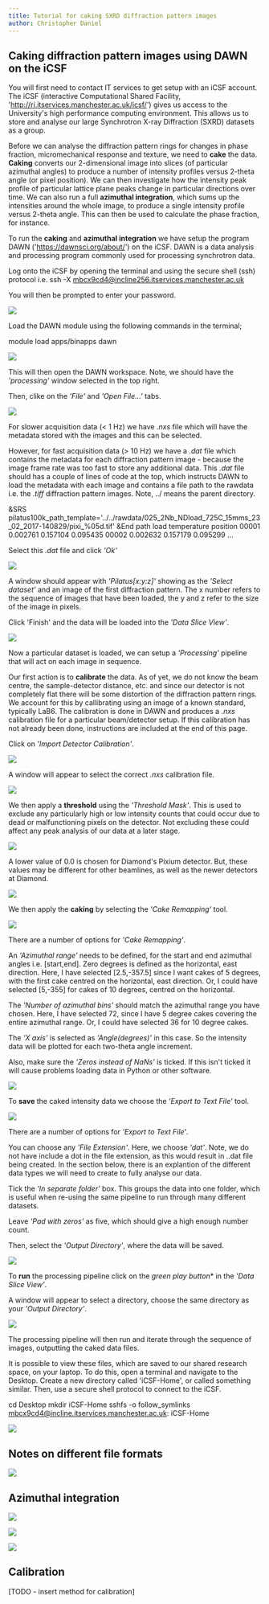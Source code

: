 ```yaml
---
title: Tutorial for caking SXRD diffraction pattern images
author: Christopher Daniel
---
```


## Caking diffraction pattern images using DAWN on the iCSF

You will first need to contact IT services to get setup with an iCSF account. The iCSF (interactive Computational Shared Facility, 'http://ri.itservices.manchester.ac.uk/icsf/') gives us access to the University's high performance computing environment. This allows us to store and analyse our large Synchrotron X-ray Diffraction (SXRD) datasets as a group.

Before we can analyse the diffraction pattern rings for changes in phase fraction, micromechanical response and texture, we need to **cake** the data. **Caking** converts our 2-dimensional image into slices (of particular azimuthal angles) to produce a number of intensity profiles versus 2-theta angle (or pixel position). We can then investigate how the intensity peak profile of particular lattice plane peaks change in particular directions over time. We can also run a full **azimuthal integration**, which sums up the intensities around the whole image, to produce a single intensity profile versus 2-theta angle. This can then be used to calculate the phase fraction, for instance.

To run the **caking** and **azimuthal integration** we have setup the program DAWN ('https://dawnsci.org/about/') on the iCSF. DAWN is a data analysis and processing program commonly used for processing synchrotron data.

Log onto the iCSF by opening the terminal and using the secure shell (ssh) protocol i.e. ssh -X mbcx9cd4@incline256.itservices.manchester.ac.uk

You will then be prompted to enter your password.

![](/wiki/assets/images/posts/DAWN_screenshot1.png)

Load the DAWN module using the following commands in the terminal; 

module load apps/binapps
dawn

![](/wiki/assets/images/posts/DAWN_screenshot2.png)

This will then open the DAWN workspace. Note, we should have the *'processing'* window selected in the top right.

Then, clike on the *'File'* and *'Open File...'* tabs.

![](/wiki/assets/images/posts/DAWN_screenshot3.png)

For slower acquisition data (< 1 Hz) we have *.nxs* file which will have the metadata stored with the images and this can be selected. 

However, for fast acquisition data (> 10 Hz) we have a *.dat* file which contains the metadata for each diffraction pattern image - because the image frame rate was too fast to store any additional data. This *.dat* file should has a couple of lines of code at the top, which instructs DAWN to load the metadata with each image and contains a file path to the rawdata i.e. the *.tiff* diffraction pattern images. Note, ../ means the parent directory.

&SRS
<MetaDataAtStart>
pilatus100k_path_template='../../rawdata/025_2Nb_NDload_725C_15mms_23_02_2017-140829/pixi_%05d.tif'
</MetaDataAtStart>
&End
path  load  temperature position
00001 0.002761  0.157104  0.095435
00002 0.002632  0.157179  0.095299
...

Select this *.dat* file and click *'Ok'*

![](/wiki/assets/images/posts/DAWN_screenshot4.png)

A window should appear with *'Pilatus[x:y:z]'* showing as the *'Select dataset'* and an image of the first diffraction pattern. The x number refers to the sequence of images that have been loaded, the y and z refer to the size of the image in pixels.

Click 'Finish' and the data will be loaded into the *'Data Slice View'*.

![](/wiki/assets/images/posts/DAWN_screenshot5.png)

Now a particular dataset is loaded, we can setup a *'Processing'* pipeline that will act on each image in sequence.

Our first action is to **calibrate** the data. As of yet, we do not know the beam centre, the sample-detector distance, etc. and since our detector is not completely flat there will be some distortion of the diffraction pattern rings. We account for this by callibrating using an image of a known standard, typically LaB6. The calibration is done in DAWN and produces a *.nxs* calibration file for a particular beam/detector setup. If this calibration has not already been done, instructions are included at the end of this page.

Click on *'Import Detector Calibration'*.

![](/wiki/assets/images/posts/DAWN_screenshot6.png)

A window will appear to select the correct *.nxs* calibration file.

![](/wiki/assets/images/posts/DAWN_screenshot7.png)

We then apply a **threshold** using the *'Threshold Mask'*. This is used to exclude any particularly high or low intensity counts that could occur due to dead or malfunctioning pixels on the detector. Not excluding these could affect any peak analysis of our data at a later stage.

![](/wiki/assets/images/posts/DAWN_screenshot8.png)

A lower value of 0.0 is chosen for Diamond's Pixium detector. But, these values may be different for other beamlines, as well as the newer detectors at Diamond.

![](/wiki/assets/images/posts/DAWN_screenshot9.png)

We then apply the **caking** by selecting the *'Cake Remapping'* tool.

![](/wiki/assets/images/posts/DAWN_screenshot10.png)

There are a number of options for *'Cake Remapping'*.

An *'Azimuthal range'* needs to be defined, for the start and end azimuthal angles i.e. [start,end]. Zero degrees is defined as the horizontal, east direction. Here, I have selected [2.5,-357.5] since I want cakes of 5 degrees, with the first cake centred on the horizontal, east direction. Or, I could have selected [5,-355] for cakes of 10 degrees, centred on the horizontal.

The *'Number of azimuthal bins'* should match the azimuthal range you have chosen. Here, I have selected 72, since I have 5 degree cakes covering the entire azimuthal range. Or, I could have selected 36 for 10 degree cakes.

The *'X axis'* is selected as *'Angle(degrees)'* in this case. So the intensity data will be plotted for each two-theta angle increment.

Also, make sure the *'Zeros instead of NaNs'* is ticked. If this isn't ticked it will cause problems loading data in Python or other software.

![](/wiki/assets/images/posts/DAWN_screenshot11.png)

To **save** the caked intensity data we choose the *'Export to Text File'* tool.

![](/wiki/assets/images/posts/DAWN_screenshot12.png)

There are a number of options for *'Export to Text File'*.

You can choose any *'File Extension'*. Here, we choose *'dat'*. Note, we do not have include a dot in the file extension, as this would result in ..dat file being created. In the section below, there is an explantion of the different data types we will need to create to fully analyse our data.

Tick the *'In separate folder'* box. This groups the data into one folder, which is useful when re-using the same pipeline to run through many different datasets.

Leave *'Pad with zeros'* as five, which should give a high enough number count.

Then, select the *'Output Directory'*, where the data will be saved.

![](/wiki/assets/images/posts/DAWN_screenshot13.png)

To **run** the processing pipeline click on the *green play button** in the *'Data Slice View'*.

A window will appear to select a directory, choose the same directory as your *'Output Directory'*.

![](/wiki/assets/images/posts/DAWN_screenshot14.png)

The processing pipeline will then run and iterate through the sequence of images, outputting the caked data files.

It is possible to view these files, which are saved to our shared research space, on your laptop. To do this, open a terminal and navigate to the Desktop. Create a new directory called 'iCSF-Home', or called something similar. Then, use a secure shell protocol to connect to the iCSF.

cd Desktop
mkdir iCSF-Home
sshfs -o follow_symlinks mbcx9cd4@incline.itservices.manchester.ac.uk: iCSF-Home

![](/wiki/assets/images/posts/DAWN_screenshot15.png)

## Notes on different file formats

![](/wiki/assets/images/posts/DAWN_screenshot16.png)

## Azimuthal integration

![](/wiki/assets/images/posts/DAWN_screenshot17.png)

![](/wiki/assets/images/posts/DAWN_screenshot18.png)

![](/wiki/assets/images/posts/DAWN_screenshot19.png)

## Calibration

[TODO - insert method for calibration]
